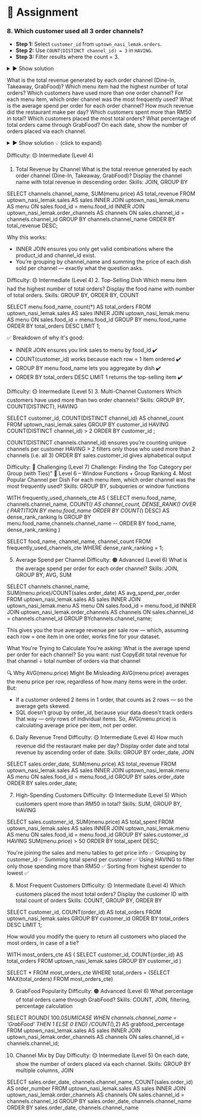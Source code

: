 # 📝 Assignment 


### 8. Which customer used all 3 order channels?

- **Step 1:** Select `customer_id` from `uptown_nasi_lemak.orders`.
- **Step 2:** Use `COUNT(DISTINCT channel_id) = 3` in `HAVING`.
- **Step 3:** Filter results where the count = 3.

<details> 
<summary> ▶️ Show solution</summary>

```sql
SELECT COUNT(customer_id)
FROM uptown_nasi_lemak.orders
HAVING COUNT(DISTINCT channel_id) = 3;
```

✅ Expected result:
| **count** |
|-----------|
| 297       |

</details>


What is the total revenue generated by each order channel (Dine-In, Takeaway, GrabFood)?
Which menu item had the highest number of total orders?
Which customers have used more than one order channel?
For each menu item, which order channel was the most frequently used?
What is the average spend per order for each order channel?
How much revenue did the restaurant make per day?
Which customers spent more than RM50 in total?
Which customers placed the most total orders?
What percentage of total orders came through GrabFood?
On each date, show the number of orders placed via each channel.

<details> 
<summary> ▶️ Show solution 💡 (click to expand) </summary>

```sql
SELECT COUNT(*) AS no_of_total_orders
FROM uptown_nasi_lemak.sales;
```

✅ Expected result: 36

</details>

Difficulty: 🟡 Intermediate (Level 4)
1. Total Revenue by Channel
What is the total revenue generated by each order channel (Dine-In, Takeaway, GrabFood)? Display the channel name with total revenue in descending order.
Skills: JOIN, GROUP BY

SELECT
  	channels.channel_name,
    SUM(menu.price) AS total_revenue
FROM uptown_nasi_lemak.sales AS sales
INNER JOIN uptown_nasi_lemak.menu AS menu
	ON sales.food_id = menu.food_id
INNER JOIN uptown_nasi_lemak.order_channels AS channels
	ON sales.channel_id = channels.channel_id
GROUP BY channels.channel_name
ORDER BY total_revenue DESC;



Why this works:
* INNER JOIN ensures you only get valid combinations where the product_id and channel_id exist.
* You’re grouping by channel_name and summing the price of each dish sold per channel — exactly what the question asks.

Difficulty: 🟡 Intermediate (Level 4)
2. Top-Selling Dish
Which menu item had the highest number of total orders? Display the food name with number of total orders.
Skills: GROUP BY, ORDER BY, COUNT

SELECT
	menu.food_name,
    count(*) AS total_orders
FROM uptown_nasi_lemak.sales AS sales
INNER JOIN uptown_nasi_lemak.menu AS menu
	ON sales.food_id = menu.food_id
GROUP BY menu.food_name
ORDER BY total_orders DESC
LIMIT 1;

✅ Breakdown of why it's good:
* INNER JOIN ensures you link sales to menu by food_id ✔️
* COUNT(customer_id) works because each row = 1 item ordered ✔️
* GROUP BY menu.food_name lets you aggregate by dish ✔️
* ORDER BY total_orders DESC LIMIT 1 returns the top-selling item ✔️

Difficulty: 🟡 Intermediate (Level 5)
3. Multi-Channel Customers
Which customers have used more than two order channels?
Skills: GROUP BY, COUNT(DISTINCT), HAVING

SELECT
	customer_id,
    COUNT(DISTINCT channel_id) AS channel_count
FROM uptown_nasi_lemak.sales
GROUP BY customer_id
HAVING COUNT(DISTINCT channel_id) > 2
ORDER BY customer_id
;

COUNT(DISTINCT channels.channel_id) ensures you’re counting unique channels per customer
HAVING > 2 filters only those who used more than 2 channels (i.e. all 3)
ORDER BY sales.customer_id gives alphabetical output

Difficulty: 🔴 Challenging (Level 7)
Challenge: Finding the Top Category per Group (with Ties)"
🧠 Level 6 – Window Functions + Group Ranking
4. Most Popular Channel per Dish
For each menu item, which order channel was the most frequently used?
Skills: GROUP BY, subqueries or window functions

WITH frequently_used_channels_cte AS (
SELECT
    menu.food_name,
    channels.channel_name,
    COUNT(*) AS channel_count,
  	DENSE_RANK() OVER (
      	PARTITION BY menu.food_name 
      	ORDER BY COUNT(*) DESC) AS dense_rank_ranking
Is
GROUP BY menu.food_name,channels.channel_name
-- ORDER BY food_name, dense_rank_ranking
)

SELECT
	food_name,
    channel_name,
    channel_count
FROM frequently_used_channels_cte
WHERE dense_rank_ranking = 1;


5. Average Spend per Channel
Difficulty: 🟠 Advanced (Level 6)
What is the average spend per order for each order channel?
Skills: JOIN, GROUP BY, AVG, SUM

SELECT 
    channels.channel_name,
    SUM(menu.price)/COUNT(sales.order_date) AS avg_spend_per_order
FROM uptown_nasi_lemak.sales AS sales
INNER JOIN uptown_nasi_lemak.menu AS menu
	ON sales.food_id = menu.food_id
INNER JOIN uptown_nasi_lemak.order_channels AS channels
	ON sales.channel_id = channels.channel_id
GROUP BYchannels.channel_name;

This gives you the true average revenue per sale row — which, assuming each row = one item in one order, works fine for your dataset.

What You're Trying to Calculate
You're asking:
What is the average spend per order for each channel?
So you want:
rust
CopyEdit
total revenue for that channel ÷ total number of orders via that channel

🔍 Why AVG(menu.price) Might Be Misleading
AVG(menu.price) averages the menu price per row, regardless of how many items were in the order. But:
* If a customer ordered 2 items in 1 order, that counts as 2 rows — so the average gets skewed.
* SQL doesn’t group by order_id, because your data doesn't track orders that way — only rows of individual items.
So, AVG(menu.price) is calculating average price per item, not per order.


6. Daily Revenue Trend
Difficulty: 🟡 Intermediate (Level 4)
How much revenue did the restaurant make per day? Display order date and total revenue by ascending order of date.
Skills: GROUP BY order_date, JOIN

SELECT 
    sales.order_date,
    SUM(menu.price) AS total_revenue
FROM uptown_nasi_lemak.sales AS sales
INNER JOIN uptown_nasi_lemak.menu AS menu
	ON sales.food_id = menu.food_id
GROUP BY sales.order_date
ORDER BY sales.order_date;

7. High-Spending Customers
Difficulty: 🟡 Intermediate (Level 5)
Which customers spent more than RM50 in total?
Skills: SUM, GROUP BY, HAVING

SELECT 
    sales.customer_id,
    SUM(menu.price) AS total_spent
FROM uptown_nasi_lemak.sales AS sales
INNER JOIN uptown_nasi_lemak.menu AS menu
	ON sales.food_id = menu.food_id
GROUP BY sales.customer_id
HAVING SUM(menu.price) > 50
ORDER BY total_spent DESC;

You're joining the sales and menu tables to get price info ✅
Grouping by customer_id ✅
Summing total spend per customer ✅
Using HAVING to filter only those spending more than RM50 ✅
Sorting from highest spender to lowest ✅


8. Most Frequent Customers
Difficulty: 🟡 Intermediate (Level 4)
Which customers placed the most total orders? Display the customer ID with total count of orders
Skills: COUNT, GROUP BY, ORDER BY

SELECT
	customer_id,
	COUNT(order_id) AS total_orders
FROM uptown_nasi_lemak.sales
GROUP BY customer_id
ORDER BY total_orders DESC
LIMIT 1;

How would you modify the query to return all customers who placed the most orders, in case of a tie?

WITH most_orders_cte AS (
SELECT
	customer_id,
	COUNT(order_id) AS total_orders
FROM uptown_nasi_lemak.sales
GROUP BY customer_id
)

SELECT *
FROM most_orders_cte
WHERE total_orders = 
	(SELECT MAX(total_orders) FROM most_orders_cte)

9. GrabFood Popularity
Difficulty: 🟠 Advanced (Level 6)
What percentage of total orders came through GrabFood?
Skills: COUNT, JOIN, filtering, percentage calculation

SELECT 
	ROUND(
    	100.0*SUM(CASE WHEN channels.channel_name = 'GrabFood' THEN 1 ELSE 0 END)
      	/COUNT(*),2) AS grabfood_percentage
FROM uptown_nasi_lemak.sales AS sales
INNER JOIN uptown_nasi_lemak.order_channels AS channels
	ON sales.channel_id = channels.channel_id;

10. Channel Mix by Day
Difficulty: 🟡 Intermediate (Level 5)
On each date, show the number of orders placed via each channel.
Skills: GROUP BY multiple columns, JOIN

SELECT
	sales.order_date,
    channels.channel_name,
   	COUNT(sales.order_id) AS order_number
FROM uptown_nasi_lemak.sales AS sales
INNER JOIN uptown_nasi_lemak.order_channels AS channels
	ON sales.channel_id = channels.channel_id
GROUP BY
	sales.order_date,
    channels.channel_name
ORDER BY sales.order_date, channels.channel_name


